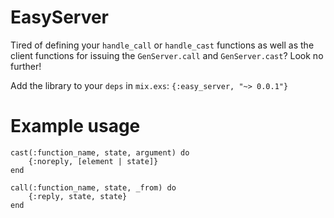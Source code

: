 EasyServer
==========

Tired of defining your `handle_call` or `handle_cast` functions as well as the client functions for issuing the `GenServer.call` and `GenServer.cast`? Look no further!

Add the library to your `deps` in `mix.exs`:
    `{:easy_server, "~> 0.0.1"}`

# Example usage
    cast(:function_name, state, argument) do
        {:noreply, [element | state]}
    end

    call(:function_name, state, _from) do
        {:reply, state, state}
    end
